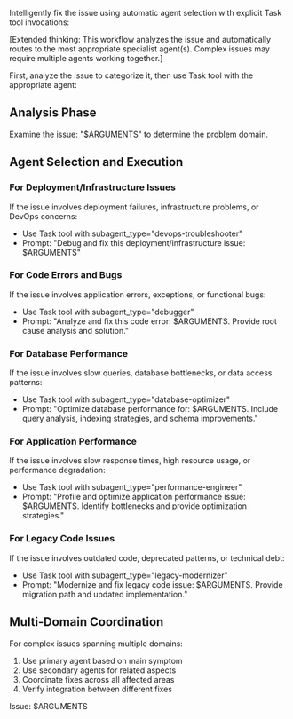 Intelligently fix the issue using automatic agent selection with explicit Task tool invocations:

[Extended thinking: This workflow analyzes the issue and automatically routes to the most appropriate specialist agent(s). Complex issues may require multiple agents working together.]

First, analyze the issue to categorize it, then use Task tool with the appropriate agent:

## Analysis Phase
Examine the issue: "$ARGUMENTS" to determine the problem domain.

## Agent Selection and Execution

### For Deployment/Infrastructure Issues
If the issue involves deployment failures, infrastructure problems, or DevOps concerns:
- Use Task tool with subagent_type="devops-troubleshooter"
- Prompt: "Debug and fix this deployment/infrastructure issue: $ARGUMENTS"

### For Code Errors and Bugs
If the issue involves application errors, exceptions, or functional bugs:
- Use Task tool with subagent_type="debugger"
- Prompt: "Analyze and fix this code error: $ARGUMENTS. Provide root cause analysis and solution."

### For Database Performance
If the issue involves slow queries, database bottlenecks, or data access patterns:
- Use Task tool with subagent_type="database-optimizer"
- Prompt: "Optimize database performance for: $ARGUMENTS. Include query analysis, indexing strategies, and schema improvements."

### For Application Performance
If the issue involves slow response times, high resource usage, or performance degradation:
- Use Task tool with subagent_type="performance-engineer"
- Prompt: "Profile and optimize application performance issue: $ARGUMENTS. Identify bottlenecks and provide optimization strategies."

### For Legacy Code Issues
If the issue involves outdated code, deprecated patterns, or technical debt:
- Use Task tool with subagent_type="legacy-modernizer"
- Prompt: "Modernize and fix legacy code issue: $ARGUMENTS. Provide migration path and updated implementation."

## Multi-Domain Coordination
For complex issues spanning multiple domains:
1. Use primary agent based on main symptom
2. Use secondary agents for related aspects
3. Coordinate fixes across all affected areas
4. Verify integration between different fixes

Issue: $ARGUMENTS
